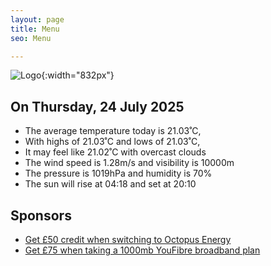 ```yaml
---
layout: page
title: Menu
seo: Menu

---
```


![Logo](/images/logo.jpg){:width="832px"}

<!-- weather_marker starts -->
## On Thursday, 24 July 2025

- The average temperature today is 21.03˚C,
- With highs of 21.03˚C and lows of 21.03˚C,
- It may feel like 21.02˚C with overcast clouds
- The wind speed is 1.28m/s and visibility is 10000m
- The pressure is 1019hPa and humidity is 70%
- The sun will rise at 04:18 and set at 20:10

<!-- weather_marker ends -->

## Sponsors

- [Get £50 credit when switching to Octopus Energy](https://bit.ly/3oD1nnS)
- [Get £75 when taking a 1000mb YouFibre broadband plan](https://aklam.io/91zWhU?)
